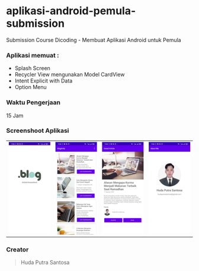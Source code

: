 # aplikasi-android-pemula-submission
Submission Course Dicoding - Membuat Aplikasi Android untuk Pemula

### Aplikasi memuat :
- Splash Screen
- Recycler View mengunakan Model CardView
- Intent Explicit with Data
- Option Menu

### Waktu Pengerjaan
15 Jam

### Screenshoot Aplikasi
<table width="100%">
<th> <img src="https://github.com/hudaputrasantosa/aplikasi-android-pemula-submission/blob/master/app/src/main/res/drawable/ss_1.jpeg"> </th>
<th> <img src="https://github.com/hudaputrasantosa/aplikasi-android-pemula-submission/blob/master/app/src/main/res/drawable/ss_2.jpeg"> </th>
<th> <img src="https://github.com/hudaputrasantosa/aplikasi-android-pemula-submission/blob/master/app/src/main/res/drawable/ss_3.jpeg"> </th>
<th> <img src="https://github.com/hudaputrasantosa/aplikasi-android-pemula-submission/blob/master/app/src/main/res/drawable/ss_4.jpeg"> </th>
</table>

### Creator
> Huda Putra Santosa
